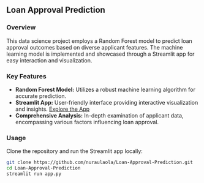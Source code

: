 ## Loan Approval Prediction

### Overview

This data science project employs a Random Forest model to predict loan approval outcomes based on diverse applicant features. The machine learning model is implemented and showcased through a Streamlit app for easy interaction and visualization.

### Key Features

- **Random Forest Model:** Utilizes a robust machine learning algorithm for accurate prediction.
- **Streamlit App:** User-friendly interface providing interactive visualization and insights. [Explore the App]([https://loan-approval-preds.streamlit.app/])
- **Comprehensive Analysis:** In-depth examination of applicant data, encompassing various factors influencing loan approval.

### Usage

Clone the repository and run the Streamlit app locally:

```bash
git clone https://github.com/nuraulaola/Loan-Approval-Prediction.git
cd Loan-Approval-Prediction
streamlit run app.py
